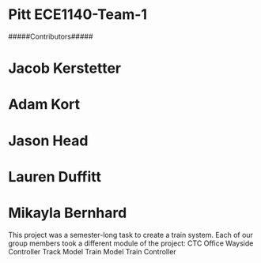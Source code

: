 # Pitt ECE1140-Team-1
#####Contributors#####
# Jacob Kerstetter
# Adam Kort
# Jason Head
# Lauren Duffitt
# Mikayla Bernhard

This project was a semester-long task to create a train system. Each of our group members took a different module of the project:
CTC Office
Wayside Controller
Track Model
Train Model 
Train Controller

